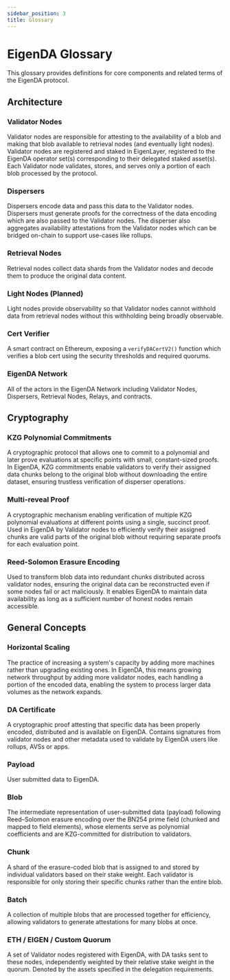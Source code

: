 ```yaml
---
sidebar_position: 3
title: Glossary
---
```

# EigenDA Glossary

This glossary provides definitions for core components and related terms of the EigenDA protocol.

## Architecture

### Validator Nodes
Validator nodes are responsible for attesting to the availability of a blob and making that blob available to retrieval nodes (and eventually light nodes). Validator nodes are registered and staked in EigenLayer, registered to the EigenDA operator set(s) corresponding to their delegated staked asset(s). Each Validator node validates, stores, and serves only a portion of each blob processed by the protocol.

### Dispersers
Dispersers encode data and pass this data to the Validator nodes. Dispersers must generate proofs for the correctness of the data encoding which are also passed to the Validator nodes. The disperser also aggregates availability attestations from the Validator nodes which can be bridged on-chain to support use-cases like rollups.

### Retrieval Nodes
Retrieval nodes collect data shards from the Validator nodes and decode them to produce the original data content.

### Light Nodes (Planned)
Light nodes provide observability so that Validator nodes cannot withhold data from retrieval nodes without this withholding being broadly observable.

### Cert Verifier
A smart contract on Ethereum, exposing a `verifyDACertV2()` function which verifies a blob cert using the security thresholds and required quorums. 

### EigenDA Network

All of the actors in the EigenDA Network including Validator Nodes, Dispersers, Retrieval Nodes, Relays, and contracts.

## Cryptography

### KZG Polynomial Commitments
A cryptographic protocol that allows one to commit to a polynomial and later prove evaluations at specific points with small, constant-sized proofs. In EigenDA, KZG commitments enable validators to verify their assigned data chunks belong to the original blob without downloading the entire dataset, ensuring trustless verification of disperser operations.

### Multi-reveal Proof
A cryptographic mechanism enabling verification of multiple KZG polynomial evaluations at different points using a single, succinct proof. Used in EigenDA by Validator nodes to efficiently verify their assigned chunks are valid parts of the original blob without requiring separate proofs for each evaluation point.

### Reed-Solomon Erasure Encoding
Used to transform blob data into redundant chunks distributed across validator nodes, ensuring the original data can be reconstructed even if some nodes fail or act maliciously. It enables EigenDA to maintain data availability as long as a sufficient number of honest nodes remain accessible.

## General Concepts

### Horizontal Scaling
The practice of increasing a system's capacity by adding more machines rather than upgrading existing ones. In EigenDA, this means growing network throughput by adding more validator nodes, each handling a portion of the encoded data, enabling the system to process larger data volumes as the network expands.

### DA Certificate
A cryptographic proof attesting that specific data has been properly encoded, distributed and is available on EigenDA. Contains signatures from validator nodes and other metadata used to validate by EigenDA users like rollups, AVSs or apps.

### Payload
User submitted data to EigenDA.

### Blob
The intermediate representation of user-submitted data (payload) following Reed–Solomon erasure encoding over the BN254 prime field (chunked and mapped to field elements), whose elements serve as polynomial coefficients and are KZG-committed for distribution to validators.

### Chunk
A shard of the erasure-coded blob that is assigned to and stored by individual validators based on their stake weight. Each validator is responsible for only storing their specific chunks rather than the entire blob.

### Batch
A collection of multiple blobs that are processed together for efficiency, allowing validators to generate attestations for many blobs at once.

### ETH / EIGEN / Custom Quorum
A set of Validator nodes registered with EigenDA, with DA tasks sent to these nodes, independently weighted by their relative stake weight in the quorum. Denoted by the assets specified in the delegation requirements.